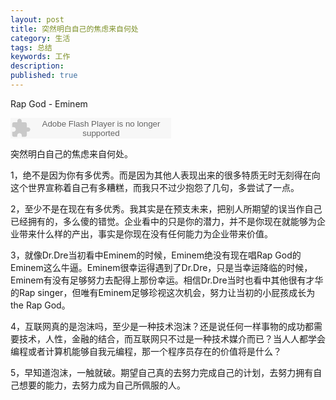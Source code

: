 ```yaml
---
layout: post
title: 突然明白自己的焦虑来自何处
category: 生活
tags: 总结
keywords: 工作
description: 
published: true
---
```


Rap God - Eminem

<embed src="http://www.xiami.com/widget/0_1772249933/singlePlayer.swf" type="application/x-shockwave-flash" width="257" height="33" wmode="transparent"></embed>

突然明白自己的焦虑来自何处。

1，绝不是因为你有多优秀。而是因为其他人表现出来的很多特质无时无刻得在向这个世界宣称着自己有多糟糕，而我只不过少抱怨了几句，多尝试了一点。

2，至少不是在现在有多优秀。我其实是在预支未来，把别人所期望的误当作自己已经拥有的，多么傻的错觉。企业看中的只是你的潜力，并不是你现在就能够为企业带来什么样的产出，事实是你现在没有任何能力为企业带来价值。

3，就像Dr.Dre当初看中Eminem的时候，Eminem绝没有现在唱Rap God的Eminem这么牛逼。Eminem很幸运得遇到了Dr.Dre，只是当幸运降临的时候，Eminem有没有足够努力去配得上那份幸运。相信Dr.Dre当时也看中其他很有才华的Rap singer，但唯有Eminem足够珍视这次机会，努力让当初的小屁孩成长为the Rap God。

4，互联网真的是泡沫吗，至少是一种技术泡沫？还是说任何一样事物的成功都需要技术，人性，金融的结合，而互联网只不过是一种技术媒介而已？当人人都学会编程或者计算机能够自我元编程，那一个程序员存在的价值将是什么？

5，早知道泡沫，一触就破。期望自己真的去努力完成自己的计划，去努力拥有自己想要的能力，去努力成为自己所佩服的人。

